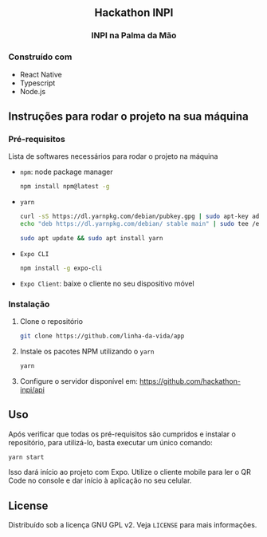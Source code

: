 <!-- PROJECT LOGO -->
<br />
<p align="center">
  <h2 align="center">Hackathon INPI</h2>
  <h3 align="center">INPI na Palma da Mão</h3>

<!-- ABOUT THE PROJECT -->

### Construído com

- React Native
- Typescript
- Node.js

## Instruções para rodar o projeto na sua máquina

### Pré-requisitos

Lista de softwares necessários para rodar o projeto na máquina

- `npm`: node package manager
  ```sh
  npm install npm@latest -g
  ```
- `yarn`

  ```sh
  curl -sS https://dl.yarnpkg.com/debian/pubkey.gpg | sudo apt-key add -
  echo "deb https://dl.yarnpkg.com/debian/ stable main" | sudo tee /etc/apt/sources.list.d/yarn.list

  sudo apt update && sudo apt install yarn
  ```

- `Expo CLI`

  ```sh
  npm install -g expo-cli
  ```

- `Expo Client`: baixe o cliente no seu dispositivo móvel

### Instalação

1. Clone o repositório
   ```sh
   git clone https://github.com/linha-da-vida/app
   ```
2. Instale os pacotes NPM utilizando o `yarn`

   ```sh
   yarn
   ```

3. Configure o servidor disponível em: https://github.com/hackathon-inpi/api

## Uso
Após verificar que todas os pré-requisitos são cumpridos e instalar o repositório, para utilizá-lo, basta executar um único comando:

```sh
yarn start
```

Isso dará início ao projeto com Expo. Utilize o cliente mobile para ler o QR Code no console e dar início à aplicação no seu celular.

<!-- LICENSE -->

## License

Distribuído sob a licença GNU GPL v2. Veja `LICENSE` para mais informações.
